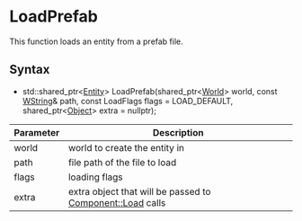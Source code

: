 # LoadPrefab

This function loads an entity from a prefab file.

## Syntax

- std::shared_ptr<[Entity](Entity.md)> LoadPrefab(shared_ptr<[World](World.md)> world, const [WString](WString)& path, const LoadFlags flags = LOAD_DEFAULT, shared_ptr<[Object](Object.md)> extra = nullptr);

| Parameter | Description |
|---|---|
| world | world to create the entity in |
| path | file path of the file to load | 
| flags | loading flags |
| extra | extra object that will be passed to [Component::Load](Component.md) calls |
